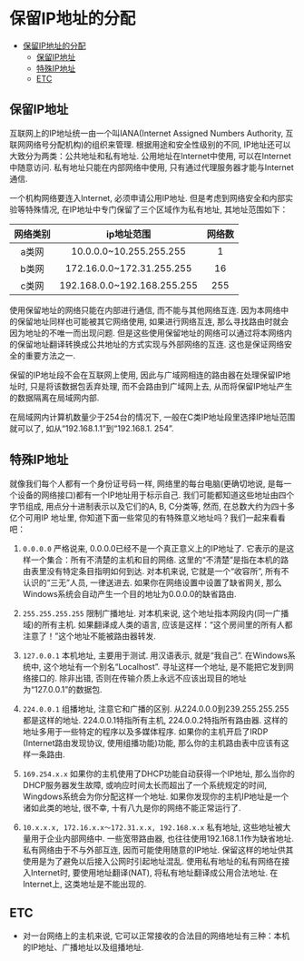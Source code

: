 # 保留IP地址的分配

<!-- TOC -->

- [保留IP地址的分配](#保留ip地址的分配)
    - [保留IP地址](#保留ip地址)
    - [特殊IP地址](#特殊ip地址)
    - [ETC](#etc)

<!-- /TOC -->

## 保留IP地址
互联网上的IP地址统一由一个叫IANA(Internet Assigned Numbers Authority, 互联网网络号分配机构)的组织来管理. 根据用途和安全性级别的不同, IP地址还可以大致分为两类：公共地址和私有地址. 公用地址在Internet中使用, 可以在Internet中随意访问. 私有地址只能在内部网络中使用, 只有通过代理服务器才能与Internet通信. 

一个机构网络要连入Internet, 必须申请公用IP地址. 但是考虑到网络安全和内部实验等特殊情况, 在IP地址中专门保留了三个区域作为私有地址, 其地址范围如下：

网络类别    |ip地址范围 |网络数
|:---:|:---:|:---:|
a类网 |10.0.0.0~10.255.255.255    |1
b类网 |172.16.0.0~172.31.255.255  |16
c类网 |192.168.0.0~192.168.255.255    |255

使用保留地址的网络只能在内部进行通信, 而不能与其他网络互连. 因为本网络中的保留地址同样也可能被其它网络使用, 如果进行网络互连, 那么寻找路由时就会因为地址的不唯一而出现问题. 但是这些使用保留地址的网络可以通过将本网络内的保留地址翻译转换成公共地址的方式实现与外部网络的互连. 这也是保证网络安全的重要方法之一. 

保留的IP地址段不会在互联网上使用, 因此与广域网相连的路由器在处理保留IP地址时, 只是将该数据包丢弃处理, 而不会路由到广域网上去, 从而将保留IP地址产生的数据隔离在局域网内部. 

在局域网内计算机数量少于254台的情况下, 一般在C类IP地址段里选择IP地址范围就可以了, 如从“192.168.1.1”到“192.168.1. 254”. 

## 特殊IP地址
就像我们每个人都有一个身份证号码一样, 网络里的每台电脑(更确切地说, 是每一个设备的网络接口)都有一个IP地址用于标示自己. 我们可能都知道这些地址由四个字节组成, 用点分十进制表示以及它们的A, B, C分类等, 然而, 在总数大约为四十多亿个可用IP 地址里, 你知道下面一些常见的有特殊意义地址吗？我们一起来看看吧：

1. `0.0.0.0`
严格说来, 0.0.0.0已经不是一个真正意义上的IP地址了. 它表示的是这样一个集合：所有不清楚的主机和目的网络. 这里的“不清楚”是指在本机的路由表里没有特定条目指明如何到达. 对本机来说, 它就是一个“收容所”, 所有不认识的“三无”人员, 一律送进去. 如果你在网络设置中设置了缺省网关, 那么Windows系统会自动产生一个目的地址为0.0.0.0的缺省路由. 

2. `255.255.255.255`
限制广播地址. 对本机来说, 这个地址指本网段内(同一广播域)的所有主机. 如果翻译成人类的语言, 应该是这样：“这个房间里的所有人都注意了！”这个地址不能被路由器转发. 

3. `127.0.0.1`
本机地址, 主要用于测试. 用汉语表示, 就是“我自己”. 在Windows系统中, 这个地址有一个别名“Localhost”. 寻址这样一个地址, 是不能把它发到网络接口的. 除非出错, 否则在传输介质上永远不应该出现目的地址为“127.0.0.1”的数据包. 

4. `224.0.0.1`
组播地址, 注意它和广播的区别. 从224.0.0.0到239.255.255.255都是这样的地址. 224.0.0.1特指所有主机, 224.0.0.2特指所有路由器. 这样的地址多用于一些特定的程序以及多媒体程序. 如果你的主机开启了IRDP (Internet路由发现协议, 使用组播功能)功能, 那么你的主机路由表中应该有这样一条路由. 

5. `169.254.x.x`
如果你的主机使用了DHCP功能自动获得一个IP地址, 那么当你的DHCP服务器发生故障, 或响应时间太长而超出了一个系统规定的时间, Wingdows系统会为你分配这样一个地址. 如果你发现你的主机IP地址是一个诸如此类的地址, 很不幸, 十有八九是你的网络不能正常运行了. 

6. `10.x.x.x, 172.16.x.x～172.31.x.x, 192.168.x.x`
私有地址, 这些地址被大量用于企业内部网络中. 一些宽带路由器, 也往往使用192.168.1.1作为缺省地址. 私有网络由于不与外部互连, 因而可能使用随意的IP地址. 保留这样的地址供其使用是为了避免以后接入公网时引起地址混乱. 使用私有地址的私有网络在接入Internet时, 要使用地址翻译(NAT), 将私有地址翻译成公用合法地址. 在Internet上, 这类地址是不能出现的. 

## ETC
- 对一台网络上的主机来说, 它可以正常接收的合法目的网络地址有三种：本机的IP地址、广播地址以及组播地址. 